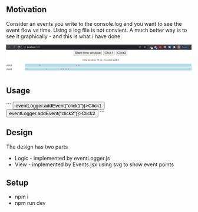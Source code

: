 <h2>Motivation</h2>
Consider an events you write to the console.log and you want to see the event flow vs time. Using a log file is not convient. A much better way is to see it graphically - and this is what i have done.

![ScreenShot](/images/display.png)

<h2>Usage</h2>
```
 <button onClick={() => eventLogger.addEvent("click1")}>Click1</button>
 <button onClick={() => eventLogger.addEvent("click2")}>Click2</button>
 <Events eventLogger={eventLogger} svgMaxTimeSec={15} />
```

<h2>Design</h2>
The design has two parts
<ul>
<li>Logic - implemented by eventLogger.js</li>
<li>View - implemented by Events.jsx using svg to show event points</li>
</ul>

<h2>Setup</h2>
<ul>
<li>npm i</li>
<li>npm run dev</li>
</ul>